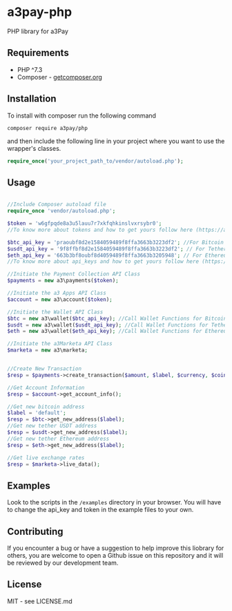 # a3pay-php
PHP library for a3Pay


## Requirements
 * PHP ^7.3
 * Composer - [getcomposer.org](https://getcomposer.org/)


## Installation
To install with composer run the following command

    composer require a3pay/php

and then include the following line in your project where you want to use the wrapper's classes.

```php
require_once('your_project_path_to/vendor/autoload.php');
``` 


## Usage
```php

//Include Composer autoload file
require_once 'vendor/autoload.php';

$token = 'w6gfpqde8a3u5lauu7r7xkfqhkinslvxrsybr0';
//To know more about tokens and how to get yours follow here (https://a3pay.co/docs/#access_token)

$btc_api_key = 'praoubf8d2e1584059489f8ffa3663b3223df2'; //For Bitcoin
$usdt_api_key = '9f8ffbf8d2e1584059489f8ffa3663b3223df2'; // For Tether USDT
$eth_api_key = '663b3bf8oubf8d4059489f8ffa3663b3205948'; // For Ethereum
//To know more about api_keys and how to get yours follow here (https://a3pay.co/docs/#api_key)

//Initiate the Payment Collection API Class
$payments = new a3\payments($token);

//Initiate the a3 Apps API Class
$account = new a3\account($token);

//Initiate the Wallet API Class
$btc = new a3\wallet($btc_api_key); //Call Wallet Functions for Bitcoin
$usdt = new a3\wallet($usdt_api_key); //Call Wallet Functions for Tether USDT
$eth = new a3\wallet($eth_api_key); //Call Wallet Functions for Ethereum

//Initiate the a3Marketa API Class
$marketa = new a3\marketa;


//Create New Transaction
$resp = $payments->create_transaction($amount, $label, $currency, $coin, $success_callback, $error_callback);

//Get Account Information
$resp = $account->get_account_info();

//Get new bitcoin address
$label = 'default';
$resp = $btc->get_new_address($label);
//Get new tether USDT address
$resp = $usdt->get_new_address($label);
//Get new tether Ethereum address
$resp = $eth->get_new_address($label);

//Get live exchange rates
$resp = $marketa->live_data();


```


## Examples
Look to the scripts in the `/examples` directory in your browser. You will have to change the api_key and token in the example files to your own.


## Contributing
If you encounter a bug or have a suggestion to help improve this liobrary for others, you are welcome to open a Github issue on this repository and it will be reviewed by our development team.


## License
MIT - see LICENSE.md

